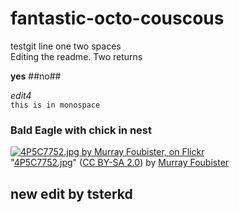 # fantastic-octo-couscous
testgit
line one 
two spaces  
Editing the readme. Two returns

**yes** ##no##

_edit4_  
`this is in monospace`

### Bald Eagle with chick in nest

<div about='https://farm1.static.flickr.com/447/19159890706_f0542294b2_b.jpg'><a href='https://www.flickr.com/photos/mfoubister/19159890706/' target='_blank'><img xmlns:dct='http://purl.org/dc/terms/' href='http://purl.org/dc/dcmitype/StillImage' rel='dct:type' src='https://farm1.static.flickr.com/447/19159890706_f0542294b2_b.jpg' alt='4P5C7752.jpg by Murray Foubister, on Flickr' title='4P5C7752.jpg by Murray Foubister, on Flickr' border='0'/></a><br/>&quot;<a href='https://www.flickr.com/photos/mfoubister/19159890706/' target='_blank'>4P5C7752.jpg</a>&quot;&nbsp;(<a rel='license' href='https://creativecommons.org/licenses/by-sa/2.0/' target='_blank'>CC BY-SA 2.0</a>)&nbsp;by&nbsp;<a xmlns:cc='http://creativecommons.org/ns#' rel='cc:attributionURL' property='cc:attributionName' href='https://www.flickr.com/people/mfoubister/' target='_blank'>Murray Foubister</a></div>

## new edit by tsterkd
